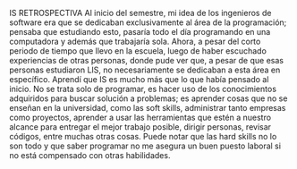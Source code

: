 IS RETROSPECTIVA
Al inicio del semestre, mi idea de los ingenieros de software era que se dedicaban exclusivamente al área de la programación; pensaba que estudiando esto, pasaría todo el día programando en una computadora y además que trabajaría sola.
Ahora, a pesar del corto periodo de tiempo que llevo en la escuela, luego de haber escuchado experiencias de otras personas, donde pude ver que, a pesar de que esas personas estudiaron LIS, no necesariamente se dedicaban a esta área en específico. 
Aprendí que IS es mucho más que lo que había pensado al inicio. No se trata solo de programar, es hacer uso de los conocimientos adquiridos para buscar solución a problemas; es aprender cosas que no se enseñan en la universidad, como las soft skills, administrar tanto empresas como proyectos, aprender a usar las herramientas que estén a nuestro alcance para entregar el mejor trabajo posible, dirigir personas, revisar códigos, entre muchas otras cosas. 
Puede notar que las hard skills no lo son todo y que saber programar no me asegura un buen puesto laboral si no está compensado con otras habilidades.

